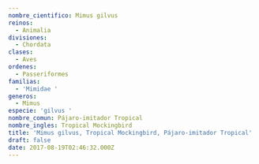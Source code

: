 ```yaml
---
nombre_cientifico: Mimus gilvus
reinos:
  - Animalia
divisiones:
  - Chordata
clases:
  - Aves
ordenes:
  - Passeriformes
familias:
  - 'Mimidae '
generos:
  - Mimus
especie: 'gilvus '
nombre_comun: Pájaro-imitador Tropical
nombre_ingles: Tropical Mockingbird
title: 'Mimus gilvus, Tropical Mockingbird, Pájaro-imitador Tropical'
draft: false
date: 2017-08-19T02:46:32.000Z
---
```


